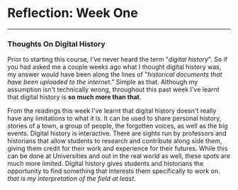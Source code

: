 # Reflection: Week One
-----------------------

### Thoughts On Digital History

Prior to starting this course, I've never heard the term "*digital history*". So if you had asked me a couple weeks ago what I thought digital history was, my answer would have been along the lines of "*historical documents that have been uploaded to the internet*." Simple as that. Although my assumption isn't technically wrong, throughout this past week I've learnt that digital history is __so much more than that__. 

 From the readings this week I've learnt that digital history doesn't really have any limitations to what it is. It can be used to share personal history, stories of a town, a group of people, the forgotten voices, as well as the big events. Digital history is interactive. There are sights run by professors and historians that allow students to research and contribute along side them, giving them credit for their work and experience for their futures. While this can be done at Universities and out in the real world as well, these spots are much more limited. Digital history gives students and historians the opportunity to find something that interests them specifically to work on. _that is my interpretation of the field at least_.
